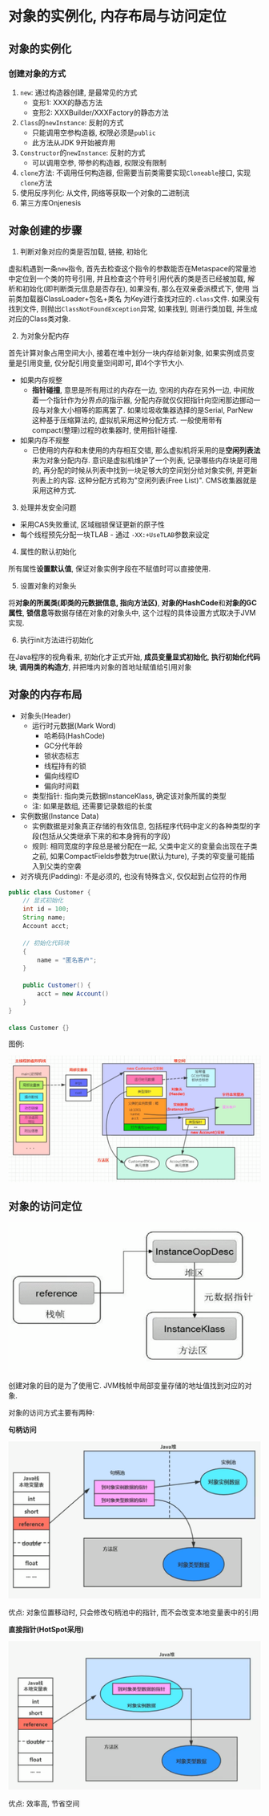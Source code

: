 # 对象的实例化, 内存布局与访问定位

## 对象的实例化

### 创建对象的方式

1. `new`: 通过构造器创建, 是最常见的方式
    - 变形1: XXX的静态方法
    - 变形2: XXXBuilder/XXXFactory的静态方法
2. `Class`的`newInstance`: 反射的方式
    - 只能调用空参构造器, 权限必须是`public`
    - 此方法从JDK 9开始被弃用
3. `Constructor`的`newInstance`: 反射的方式
    - 可以调用空参, 带参的构造器, 权限没有限制
4. `clone`方法: 不调用任何构造器, 但需要当前类需要实现`Cloneable`接口, 实现`clone`方法
5. 使用反序列化: 从文件, 网络等获取一个对象的二进制流
6. 第三方库Onjenesis

## 对象创建的步骤

1. 判断对象对应的类是否加载, 链接, 初始化

虚拟机遇到一条`new`指令, 首先去检查这个指令的参数能否在Metaspace的常量池中定位到一个类的符号引用, 并且检查这个符号引用代表的类是否已经被加载, 解析和初始化(即判断类元信息是否存在), 如果没有, 那么在双亲委派模式下, 使用 当前类加载器ClassLoader+包名+类名 为Key进行查找对应的`.class`文件.  如果没有找到文件, 则抛出`ClassNotFoundException`异常, 如果找到, 则进行类加载, 并生成对应的Class类对象.

2. 为对象分配内存 

首先计算对象占用空间大小, 接着在堆中划分一块内存给新对象, 如果实例成员变量是引用变量, 仅分配引用变量空间即可, 即4个字节大小.

- 如果内存规整
    - **指针碰撞**, 意思是所有用过的内存在一边, 空闲的内存在另外一边, 中间放着一个指针作为分界点的指示器, 分配内存就仅仅把指针向空闲那边挪动一段与对象大小相等的距离罢了. 如果垃圾收集器选择的是Serial, ParNew 这种基于压缩算法的, 虚拟机采用这种分配方式. 一般使用带有compact(整理)过程的收集器时, 使用指针碰撞.
- 如果内存不规整
    - 已使用的内存和未使用的内存相互交错, 那么虚拟机将采用的是**空闲列表法**来为对象分配内存. 意识是虚拟机维护了一个列表, 记录哪些内存块是可用的, 再分配的时候从列表中找到一块足够大的空间划分给对象实例, 并更新列表上的内容. 这种分配方式称为"空闲列表(Free List)". CMS收集器就是采用这种方式.

3. 处理并发安全问题

- 采用CAS失败重试, 区域枷锁保证更新的原子性
- 每个线程预先分配一块TLAB - 通过 `-XX:+UseTLAB`参数来设定

4. 属性的默认初始化

所有属性**设置默认值**, 保证对象实例字段在不赋值时可以直接使用.

5. 设置对象的对象头

将**对象的所属类(即类的元数据信息, 指向方法区)**, **对象的HashCode**和**对象的GC属性**, **锁信息**等数据存储在对象的对象头中, 这个过程的具体设置方式取决于JVM实现.

6. 执行init方法进行初始化

在Java程序的视角看来, 初始化才正式开始, **成员变量显式初始化**, **执行初始化代码块**, **调用类的构造方**, 并把堆内对象的首地址赋值给引用对象

## 对象的内存布局

- 对象头(Header)
    - 运行时元数据(Mark Word)
        - 哈希码(HashCode)
        - GC分代年龄
        - 锁状态标志
        - 线程持有的锁
        - 偏向线程ID
        - 偏向时间戳
    - 类型指针: 指向类元数据InstanceKlass, 确定该对象所属的类型
    - 注: 如果是数组, 还需要记录数组的长度
- 实例数据(Instance Data)
    - 实例数据是对象真正存储的有效信息, 包括程序代码中定义的各种类型的字段(包括从父类继承下来的和本身拥有的字段)
    - 规则: 相同宽度的字段总是被分配在一起, 父类中定义的变量会出现在子类之前, 如果CompactFields参数为true(默认为ture), 子类的窄变量可能插入到父类的空袭
-  对齐填充(Padding): 不是必须的, 也没有特殊含义, 仅仅起到占位符的作用

```java
public class Customer {
    // 显式初始化
    int id = 100;
    String name;
    Account acct;

    // 初始化代码块
    {
        name = "匿名客户";
    }

    public Customer() {
        acct = new Account()
    }
}

class Customer {}
```

图例:

![对象内存布局](2020-10-21-13-53-41.png)

## 对象的访问定位

![图示](2020-10-21-13-56-22.png)

创建对象的目的是为了使用它. JVM栈帧中局部变量存储的地址值找到对应的对象.

对象的访问方式主要有两种:

**句柄访问**

![句柄访问](2020-10-21-14-00-53.png)

优点: 对象位置移动时, 只会修改句柄池中的指针, 而不会改变本地变量表中的引用

**直接指针(HotSpot采用)**

![直接指针](2020-10-21-14-03-17.png)

优点: 效率高, 节省空间